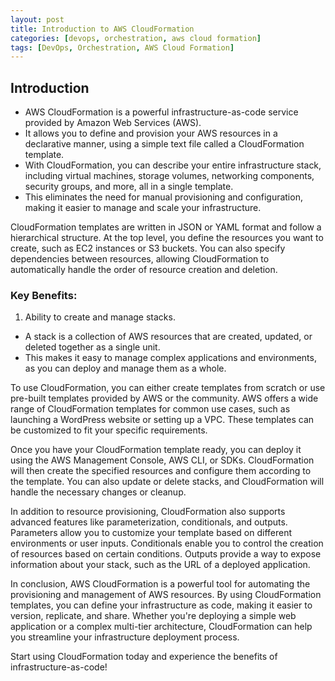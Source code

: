 ```yaml
---
layout: post
title: Introduction to AWS CloudFormation
categories: [devops, orchestration, aws cloud formation]
tags: [DevOps, Orchestration, AWS Cloud Formation]
---
```


## Introduction
- AWS CloudFormation is a powerful infrastructure-as-code service provided by Amazon Web Services (AWS). 
- It allows you to define and provision your AWS resources in a declarative manner, using a simple text file called a CloudFormation template.
- With CloudFormation, you can describe your entire infrastructure stack, including virtual machines, storage volumes, networking components, security groups, and more, all in a single template. 
- This eliminates the need for manual provisioning and configuration, making it easier to manage and scale your infrastructure.


CloudFormation templates are written in JSON or YAML format and follow a hierarchical structure. At the top level, you define the resources you want to create, such as EC2 instances or S3 buckets. You can also specify dependencies between resources, allowing CloudFormation to automatically handle the order of resource creation and deletion.

### Key Benefits:
1. Ability to create and manage stacks. 
- A stack is a collection of AWS resources that are created, updated, or deleted together as a single unit. 
- This makes it easy to manage complex applications and environments, as you can deploy and manage them as a whole.

To use CloudFormation, you can either create templates from scratch or use pre-built templates provided by AWS or the community. AWS offers a wide range of CloudFormation templates for common use cases, such as launching a WordPress website or setting up a VPC. These templates can be customized to fit your specific requirements.

Once you have your CloudFormation template ready, you can deploy it using the AWS Management Console, AWS CLI, or SDKs. CloudFormation will then create the specified resources and configure them according to the template. You can also update or delete stacks, and CloudFormation will handle the necessary changes or cleanup.

In addition to resource provisioning, CloudFormation also supports advanced features like parameterization, conditionals, and outputs. Parameters allow you to customize your template based on different environments or user inputs. Conditionals enable you to control the creation of resources based on certain conditions. Outputs provide a way to expose information about your stack, such as the URL of a deployed application.

In conclusion, AWS CloudFormation is a powerful tool for automating the provisioning and management of AWS resources. By using CloudFormation templates, you can define your infrastructure as code, making it easier to version, replicate, and share. Whether you're deploying a simple web application or a complex multi-tier architecture, CloudFormation can help you streamline your infrastructure deployment process.

Start using CloudFormation today and experience the benefits of infrastructure-as-code!
